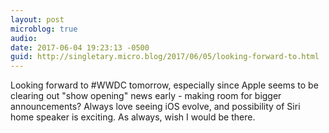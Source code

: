 ```yaml
---
layout: post
microblog: true
audio: 
date: 2017-06-04 19:23:13 -0500
guid: http://singletary.micro.blog/2017/06/05/looking-forward-to.html
---
```

Looking forward to #WWDC tomorrow, especially since Apple seems to be clearing out "show opening" news early - making room for bigger announcements? Always love seeing iOS evolve, and possibility of Siri home speaker is exciting. As always, wish I would be there.
